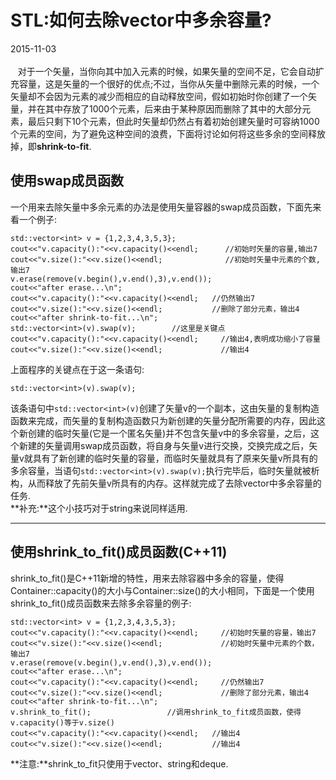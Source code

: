 # STL:如何去除vector中多余容量?
2015-11-03 <br />     
&nbsp;&nbsp;&nbsp;对于一个矢量，当你向其中加入元素的时候，如果矢量的空间不足，它会自动扩充容量，这是矢量的一个很好的优点;不过，当你从矢量中删除元素的时候，一个矢量却不会因为元素的减少而相应的自动释放空间，假如初始时你创建了一个矢量，并在其中存放了1000个元素，后来由于某种原因而删除了其中的大部分元素，最后只剩下10个元素，但此时矢量却仍然占有着初始创建矢量时可容纳1000个元素的空间，为了避免这种空间的浪费，下面将讨论如何将这些多余的空间释放掉，即**shrink-to-fit**.
## 使用swap成员函数
一个用来去除矢量中多余元素的办法是使用矢量容器的swap成员函数，下面先来看一个例子:     

	std::vector<int> v = {1,2,3,4,3,5,3};
	cout<<"v.capacity():"<<v.capacity()<<endl;      //初始时矢量的容量,输出7
	cout<<"v.size():"<<v.size()<<endl;              //初始时矢量中元素的个数,输出7
	v.erase(remove(v.begin(),v.end(),3),v.end());
	cout<<"after erase...\n";
	cout<<"v.capacity():"<<v.capacity()<<endl;   //仍然输出7
	cout<<"v.size():"<<v.size()<<endl;           //删除了部分元素，输出4
	cout<<"after shrink-to-fit...\n";
	std::vector<int>(v).swap(v);        //这里是关键点 
	cout<<"v.capacity():"<<v.capacity()<<endl;     //输出4,表明成功缩小了容量
	cout<<"v.size():"<<v.size()<<endl;			   //输出4
上面程序的关键点在于这一条语句:     

    std::vector<int>(v).swap(v);
该条语句中`std::vector<int>(v)`创建了矢量v的一个副本，这由矢量的复制构造函数来完成，而矢量的复制构造函数只为新创建的矢量分配所需要的内存，因此这个新创建的临时矢量(它是一个匿名矢量)并不包含矢量v中的多余容量，之后，这个新建的矢量调用swap成员函数，将自身与矢量v进行交换，交换完成之后，矢量v就具有了新创建的临时矢量的容量，而临时矢量就具有了原来矢量v所具有的多余容量，当语句`std::vector<int>(v).swap(v);`执行完毕后，临时矢量就被析构，从而释放了先前矢量v所具有的内存。这样就完成了去除vector中多余容量的任务.     
**补充:**这个小技巧对于string来说同样适用.     
*****
## 使用shrink_to_fit()成员函数(C++11)
shrink_to_fit()是C++11新增的特性，用来去除容器中多余的容量，使得Container::capacity()的大小与Container::size()的大小相同，下面是一个使用shrink_to_fit()成员函数来去除多余容量的例子:      

	std::vector<int> v = {1,2,3,4,3,5,3};
	cout<<"v.capacity():"<<v.capacity()<<endl;     //初始时矢量的容量，输出7
	cout<<"v.size():"<<v.size()<<endl;             //初始时矢量中元素的个数，输出7
	v.erase(remove(v.begin(),v.end(),3),v.end());
	cout<<"after erase...\n";
	cout<<"v.capacity():"<<v.capacity()<<endl;     //仍然输出7
	cout<<"v.size():"<<v.size()<<endl;             //删除了部分元素，输出4
	cout<<"after shrink-to-fit...\n";
	v.shrink_to_fit();                 //调用shrink_to_fit成员函数，使得v.capacity()等于v.size()
	cout<<"v.capacity():"<<v.capacity()<<endl;   //输出4
	cout<<"v.size():"<<v.size()<<endl;           //输出4
**注意:**shrink_to_fit只使用于vector、string和deque.    
